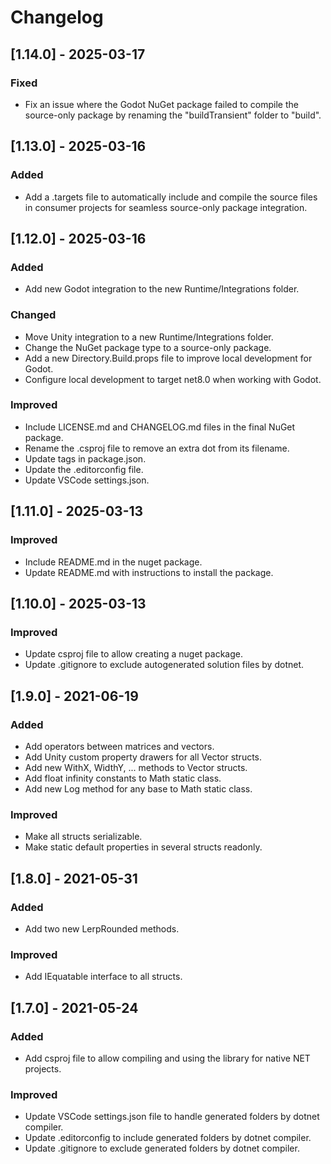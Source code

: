 
# Changelog

## [1.14.0] - 2025-03-17

### Fixed

- Fix an issue where the Godot NuGet package failed to compile the source-only package by renaming the "buildTransient" folder to "build".

## [1.13.0] - 2025-03-16

### Added

- Add a .targets file to automatically include and compile the source files in consumer projects for seamless source-only package integration.

## [1.12.0] - 2025-03-16

### Added

- Add new Godot integration to the new Runtime/Integrations folder.

### Changed

- Move Unity integration to a new Runtime/Integrations folder.
- Change the NuGet package type to a source-only package.
- Add a new Directory.Build.props file to improve local development for Godot.
- Configure local development to target net8.0 when working with Godot.

### Improved

- Include LICENSE.md and CHANGELOG.md files in the final NuGet package.
- Rename the .csproj file to remove an extra dot from its filename.
- Update tags in package.json.
- Update the .editorconfig file.
- Update VSCode settings.json.

## [1.11.0] - 2025-03-13

### Improved

- Include README.md in the nuget package.
- Update README.md with instructions to install the package.

## [1.10.0] - 2025-03-13

### Improved

- Update csproj file to allow creating a nuget package.
- Update .gitignore to exclude autogenerated solution files by dotnet.

## [1.9.0] - 2021-06-19

### Added

- Add operators between matrices and vectors.
- Add Unity custom property drawers for all Vector structs.
- Add new WithX, WidthY, ... methods to Vector structs.
- Add float infinity constants to Math static class.
- Add new Log method for any base to Math static class.

### Improved

- Make all structs serializable.
- Make static default properties in several structs readonly.

## [1.8.0] - 2021-05-31

### Added

- Add two new LerpRounded methods.

### Improved

- Add IEquatable interface to all structs.

## [1.7.0] - 2021-05-24

### Added

- Add csproj file to allow compiling and using the library for native NET projects.

### Improved

- Update VSCode settings.json file to handle generated folders by dotnet compiler.
- Update .editorconfig to include generated folders by dotnet compiler.
- Update .gitignore to exclude generated folders by dotnet compiler.
